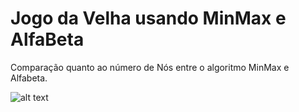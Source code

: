 # Jogo da Velha usando MinMax e AlfaBeta

Comparação quanto ao número de Nós entre o algoritmo MinMax e Alfabeta.

![alt text](https://raw.githubusercontent.com/rafanthx13/ia-projects/master/hash-game/print-final.png)